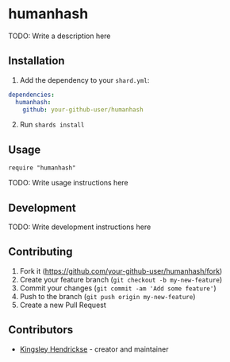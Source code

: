# humanhash

TODO: Write a description here

## Installation

1. Add the dependency to your `shard.yml`:
```yaml
dependencies:
  humanhash:
    github: your-github-user/humanhash
```
2. Run `shards install`

## Usage

```crystal
require "humanhash"
```

TODO: Write usage instructions here

## Development

TODO: Write development instructions here

## Contributing

1. Fork it (<https://github.com/your-github-user/humanhash/fork>)
2. Create your feature branch (`git checkout -b my-new-feature`)
3. Commit your changes (`git commit -am 'Add some feature'`)
4. Push to the branch (`git push origin my-new-feature`)
5. Create a new Pull Request

## Contributors

- [Kingsley Hendrickse](https://github.com/your-github-user) - creator and maintainer
